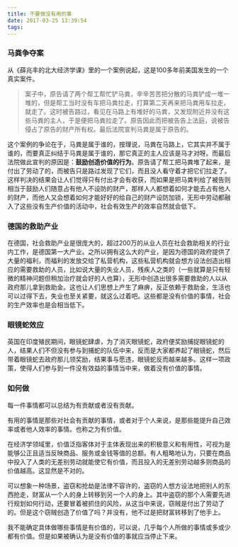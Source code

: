 ```yaml
---
title: 不要做没有用的事
date: 2017-03-25 13:39:54
tags:
---
```

### 马粪争夺案  
从《薛兆丰的北大经济学课》里的一个案例说起，这是100多年前美国发生的一个真实案件。  

> 案子中，原告请了两个帮工帮忙铲马粪，辛辛苦苦把分散的马粪铲成一堆一堆的，但是帮工当时没有车把马粪拉走，打算第二天再来把马粪用车拉走，就走了。这时被告路过，看见在马路上有堆好的马粪，又发现附近并没有这些马粪的主人，于是便把马粪拉走了。原告因此而把被告告上法庭，说被告侵占了原告的财产所有权。最后法院宣判马粪是属于原告的。  

这个案例的争论在于，马粪是属于谁的，按理说，马粪在马路上，它其实并不属于谁的，而要真正纠结于马粪是属于谁的，那它真正的主人应该是马才对呀。而最后法院做此宣判的原因是：**鼓励创造价值的行为**。原告请了帮工把马粪堆了起来，是付出了劳动了的，而被告只是路过发现了它们，而且没人看守着才把它们拉走了。这样判决的结果会让人们觉得只有付出才会有收获，而如果是把马粪判给了被告则相当于鼓励人们随意占有他人不设防的财产，那样人人都想着如何才能去占有他人的财产，而他人又会想着如何才能好好的给自己的财产设防加锁，无形中劳动都融入了这些没有生产价值的活动中，社会有效生产的效率自然就会低下。  

### 德国的救助产业  
在德国，社会救助产业是很庞大的，超过200万的从业人员在社会救助相关的行业内工作，是德国第一大产业。之所以拥有这么大的产业，是因为德国的政府提供了大量的福利，而福利的发放交给了私营机构，这些私营机构就会想方设法创造出相应的需要救助的人员，比如说大量的失业人员，残疾人之类的（一些就算是只有轻微的精神问题但稍加治疗就会好的人也算），无形中创造出很多需要救助的人以从政府那儿拿到救助金。这也让人们思想上产生了麻痹，反正依赖于救助金，生活也可以过得下去，失业也至关紧要，就这么过着吧。这些都是没有价值的事情，社会的生产效率也是会相当低下。  

### 眼镜蛇效应  
英国在印度殖民期间，眼镜蛇肆虐，为了消灭眼镜蛇，政府便奖励捕捉眼镜蛇的人，结果人们不但没有参与到捕蛇的队伍中来，反而是大家都养起了眼镜蛇，然后带着眼镜蛇去政府那儿领奖励，结果事与愿违，眼镜蛇反而越来越多。这样一项政策，使得人们参与到一件没有效益的事情当中来，做着没有价值的事情。  

### 如何做  
每一件事情都可以总结为有贡献或者没有贡献。  

有用的事情是那些对社会有贡献的事情，或者对于个人来说，是那些能提升自己效率或者他人效率的事情。也称之为有价值。  

在经济学领域里，价值泛指客体对于主体表现出来的积极意义和有用性，可视为是能够公正且适当反映商品、服务或金钱等值的总额。有人粗略地认为，只要在商品中投入了人类的无差别劳动就能使它有价值，而且投入的无差别劳动越多则商品的价值越高。这显然是不对的。  

可以想象一种场景，盗窃和抢劫是法律不容许的，盗窃的人想方设法地把别人的东西抢走，财富从一个人的身上转移到另一个人的身上。其中盗窃的那个人需要先进行规划如何行动，还要冒着被抓住的风险，从这当中来说，窃贼是付出了劳动了的。但是这个窃贼创造了价值了吗？并没有，他不过是把财富转移到了他手上。  

我不能确定具体做哪些事情是有价值的，可以说，几乎每个人所做的事情或多或少都有价值。但是如果被确认为是没有价值的事就应当停止下来。  